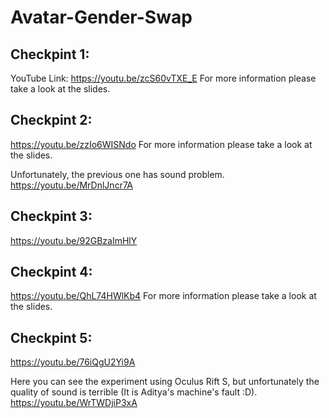 # Avatar-Gender-Swap

## Checkpint 1:
YouTube Link: https://youtu.be/zcS60vTXE_E
For more information please take a look at the slides. 

## Checkpint 2:
https://youtu.be/zzIo6WISNdo
For more information please take a look at the slides. 

Unfortunately, the previous one has sound problem.
https://youtu.be/MrDnlJncr7A

## Checkpint 3:
https://youtu.be/92GBzaImHlY

## Checkpint 4:
https://youtu.be/QhL74HWlKb4
For more information please take a look at the slides. 

## Checkpint 5:
https://youtu.be/76iQgU2Yi9A

Here you can see the experiment using Oculus Rift S, but unfortunately the quality of sound is terrible (It is Aditya's machine's fault  :D).
https://youtu.be/WrTWDjiP3xA


